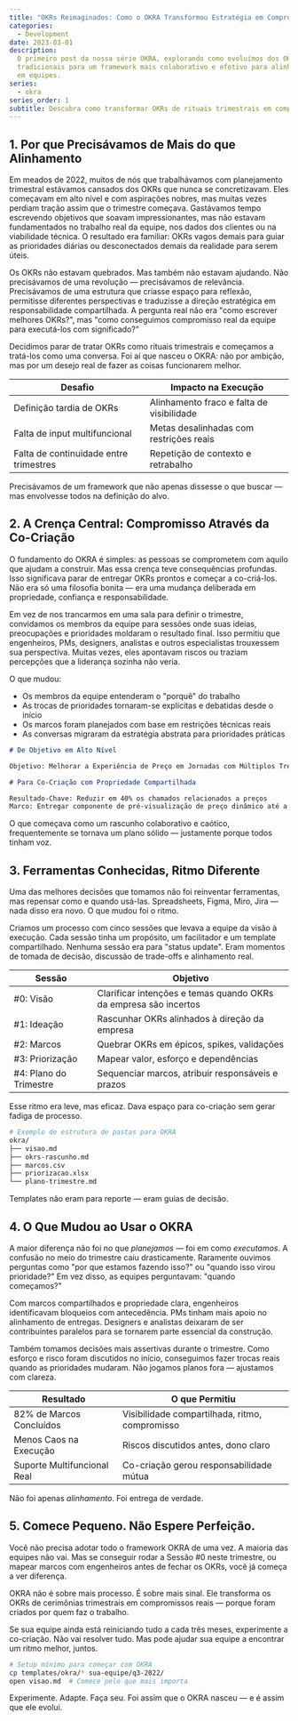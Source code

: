 ```yaml
---
title: "OKRs Reimaginados: Como o OKRA Transformou Estratégia em Compromisso Real"
categories:
  - Development
date: 2023-03-01
description:
  O primeiro post da nossa série OKRA, explorando como evoluímos dos OKRs
  tradicionais para um framework mais colaborativo e efetivo para alinhamento e execução
  em equipes.
series:
  - okra
series_order: 1
subtitle: Descubra como transformar OKRs de rituais trimestrais em compromissos reais do time através de co-criação, colaboração estruturada e senso de pertencimento
---
```


## 1. Por que Precisávamos de Mais do que Alinhamento

Em meados de 2022, muitos de nós que trabalhávamos com planejamento trimestral estávamos cansados dos OKRs que nunca se concretizavam. Eles começavam em alto nível e com aspirações nobres, mas muitas vezes perdiam tração assim que o trimestre começava. Gastávamos tempo escrevendo objetivos que soavam impressionantes, mas não estavam fundamentados no trabalho real da equipe, nos dados dos clientes ou na viabilidade técnica. O resultado era familiar: OKRs vagos demais para guiar as prioridades diárias ou desconectados demais da realidade para serem úteis.

Os OKRs não estavam quebrados. Mas também não estavam ajudando. Não precisávamos de uma revolução — precisávamos de relevância. Precisávamos de uma estrutura que criasse espaço para reflexão, permitisse diferentes perspectivas e traduzisse a direção estratégica em responsabilidade compartilhada. A pergunta real não era "como escrever melhores OKRs?", mas "como conseguimos compromisso real da equipe para executá-los com significado?"

Decidimos parar de tratar OKRs como rituais trimestrais e começamos a tratá-los como uma conversa. Foi aí que nasceu o OKRA: não por ambição, mas por um desejo real de fazer as coisas funcionarem melhor.

| Desafio                                | Impacto na Execução                       |
| -------------------------------------- | ----------------------------------------- |
| Definição tardia de OKRs               | Alinhamento fraco e falta de visibilidade |
| Falta de input multifuncional          | Metas desalinhadas com restrições reais   |
| Falta de continuidade entre trimestres | Repetição de contexto e retrabalho        |

Precisávamos de um framework que não apenas dissesse o que buscar — mas envolvesse todos na definição do alvo.

## 2. A Crença Central: Compromisso Através da Co-Criação

O fundamento do OKRA é simples: as pessoas se comprometem com aquilo que ajudam a construir. Mas essa crença teve consequências profundas. Isso significava parar de entregar OKRs prontos e começar a co-criá-los. Não era só uma filosofia bonita — era uma mudança deliberada em propriedade, confiança e responsabilidade.

Em vez de nos trancarmos em uma sala para definir o trimestre, convidamos os membros da equipe para sessões onde suas ideias, preocupações e prioridades moldaram o resultado final. Isso permitiu que engenheiros, PMs, designers, analistas e outros especialistas trouxessem sua perspectiva. Muitas vezes, eles apontavam riscos ou traziam percepções que a liderança sozinha não veria.

O que mudou:

- Os membros da equipe entenderam o "porquê" do trabalho
- As trocas de prioridades tornaram-se explícitas e debatidas desde o início
- Os marcos foram planejados com base em restrições técnicas reais
- As conversas migraram da estratégia abstrata para prioridades práticas

```markdown
# De Objetivo em Alto Nível

Objetivo: Melhorar a Experiência de Preço em Jornadas com Múltiplos Trechos

# Para Co-Criação com Propriedade Compartilhada

Resultado-Chave: Reduzir em 40% os chamados relacionados a preços
Marco: Entregar componente de pré-visualização de preço dinâmico até a Semana 6
```

O que começava como um rascunho colaborativo e caótico, frequentemente se tornava um plano sólido — justamente porque todos tinham voz.

## 3. Ferramentas Conhecidas, Ritmo Diferente

Uma das melhores decisões que tomamos não foi reinventar ferramentas, mas repensar como e quando usá-las. Spreadsheets, Figma, Miro, Jira — nada disso era novo. O que mudou foi o ritmo.

Criamos um processo com cinco sessões que levava a equipe da visão à execução. Cada sessão tinha um propósito, um facilitador e um template compartilhado. Nenhuma sessão era para "status update". Eram momentos de tomada de decisão, discussão de trade-offs e alinhamento real.

| Sessão                 | Objetivo                                                         |
| ---------------------- | ---------------------------------------------------------------- |
| #0: Visão              | Clarificar intenções e temas quando OKRs da empresa são incertos |
| #1: Ideação            | Rascunhar OKRs alinhados à direção da empresa                    |
| #2: Marcos             | Quebrar OKRs em épicos, spikes, validações                       |
| #3: Priorização        | Mapear valor, esforço e dependências                             |
| #4: Plano do Trimestre | Sequenciar marcos, atribuir responsáveis e prazos                |

Esse ritmo era leve, mas eficaz. Dava espaço para co-criação sem gerar fadiga de processo.

```bash
# Exemplo de estrutura de pastas para OKRA
okra/
├── visao.md
├── okrs-rascunho.md
├── marcos.csv
├── priorizacao.xlsx
└── plano-trimestre.md
```

Templates não eram para reporte — eram guias de decisão.

## 4. O Que Mudou ao Usar o OKRA

A maior diferença não foi no que _planejamos_ — foi em como _executamos_. A confusão no meio do trimestre caiu drasticamente. Raramente ouvimos perguntas como "por que estamos fazendo isso?" ou "quando isso virou prioridade?" Em vez disso, as equipes perguntavam: "quando começamos?"

Com marcos compartilhados e propriedade clara, engenheiros identificavam bloqueios com antecedência. PMs tinham mais apoio no alinhamento de entregas. Designers e analistas deixaram de ser contribuintes paralelos para se tornarem parte essencial da construção.

Também tomamos decisões mais assertivas durante o trimestre. Como esforço e risco foram discutidos no início, conseguimos fazer trocas reais quando as prioridades mudaram. Não jogamos planos fora — ajustamos com clareza.

| Resultado                   | O que Permitiu                                 |
| --------------------------- | ---------------------------------------------- |
| 82% de Marcos Concluídos    | Visibilidade compartilhada, ritmo, compromisso |
| Menos Caos na Execução      | Riscos discutidos antes, dono claro            |
| Suporte Multifuncional Real | Co-criação gerou responsabilidade mútua        |

Não foi apenas _alinhamento_. Foi entrega de verdade.

## 5. Comece Pequeno. Não Espere Perfeição.

Você não precisa adotar todo o framework OKRA de uma vez. A maioria das equipes não vai. Mas se conseguir rodar a Sessão #0 neste trimestre, ou mapear marcos com engenheiros antes de fechar os OKRs, você já começa a ver diferença.

OKRA não é sobre mais processo. É sobre mais sinal. Ele transforma os OKRs de cerimônias trimestrais em compromissos reais — porque foram criados por quem faz o trabalho.

Se sua equipe ainda está reiniciando tudo a cada três meses, experimente a co-criação. Não vai resolver tudo. Mas pode ajudar sua equipe a encontrar um ritmo melhor, juntos.

```bash
# Setup mínimo para começar com OKRA
cp templates/okra/* sua-equipe/q3-2022/
open visao.md  # Comece pelo que mais importa
```

Experimente. Adapte. Faça seu. Foi assim que o OKRA nasceu — e é assim que ele evolui.
